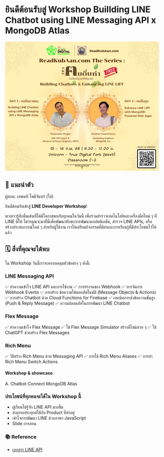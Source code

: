 # ยินดีต้อนรับสู่ Workshop Buillding LINE Chatbot using LINE Messaging API x MongoDB Atlas

<p align="center" width="100%">
    <img src="./assets/welcome.jpg"> 
</p>

## 🎉 แนะนำตัว

ผู้สอน: เทพนที โพธิ์จันทร์ (โอ๋)</br>

ยินดีต้อนรับเข้าสู่ **LINE Developer Workshop**!

พวกเรารู้สึกตื่นเต้นที่ได้มีโอกาสพบกับทุกคนในวันนี้ เพื่อร่วมสำรวจเทคโนโลยีและเครื่องมือใหม่ ๆ ที่ LINE มีให้ ไม่ว่าคุณจะมาที่นี่เพื่อพัฒนาทักษะการพัฒนาแอปพลิเคชัน, สำรวจ LINE APIs, หรือสร้างประสบการณ์ใหม่ ๆ สำหรับผู้ใช้งาน เราได้เตรียมกิจกรรมที่มีค่าและการเรียนรู้ที่มีประโยชน์ไว้ให้แล้ว

## 🗓️ สิ่งที่คุณจะได้พบ

ใน Workshop วันนี้เราจะครอบคลุมหัวข้อต่าง ๆ ดังนี้:

### LINE Messaging API
✅ ทำความเข้าใจ LINE API และการใช้งาน
✅ การทำงานของ Webhook
✅ การจัดการ Webhook Events
✅ การสร้าง ข้อความโต้ตอบอัตโนมัติ (Message Objects & Actions)
✅ การสร้าง Chatbot ด้วย Cloud Functions for Firebase
✅ เทคนิคการส่งข้อความขั้นสูง (Push & Reply Message)
✅ ความปลอดภัยในการพัฒนา LINE Chatbot

### Flex Message
✅ ทำความเข้าใจ Flex Message
✅ ใช้ Flex Message Simulator สร้างดีไซน์สวย ๆ
✅ ใช้ ChatGPT ช่วยสร้าง Flex Messages

### Rich Menu
✅ วิธีสร้าง Rich Menu ด้วย Messaging API
✅ การใช้ Rich Menu Aliases
✅ การทำ Rich Menu Switch Actions

####  Workshop & showcase 
A. Chatbot Connect MongoDB Atlas

### ประโยชน์ที่ทุกคนจะได้ใน Workshop นี้
- ผู้เรียนได้รู้จัก LINE API มากขึ้น 
- สามารถประยุกต์ใช้กับ Product ที่ทำอยู่
- เข้าใจการพัฒนา LINE ด้วยภาษา JavaScript
- Slide การสอน

### 📚 Reference

- [เอกสาร LINE API](https://developers.line.biz/en/docs/)
